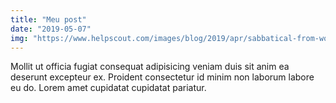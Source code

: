 ```yaml
---
title: "Meu post"
date: "2019-05-07"
img: "https://www.helpscout.com/images/blog/2019/apr/sabbatical-from-work.gif"
---
```


Mollit ut officia fugiat consequat adipisicing veniam duis sit anim ea deserunt excepteur ex. Proident consectetur id minim non laborum labore eu do. Lorem amet cupidatat cupidatat pariatur.